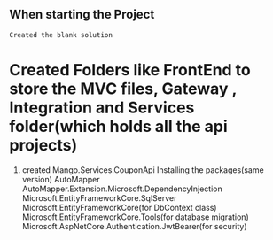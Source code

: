 ## When starting the Project 
    Created the blank solution

# Created Folders like FrontEnd to store the MVC files, Gateway , Integration and Services folder(which holds all the api projects)

1. created Mango.Services.CouponApi
    Installing the packages\(same version)
        AutoMapper
        AutoMapper.Extension.Microsoft.DependencyInjection
        Microsoft.EntityFrameworkCore.SqlServer
        Microsoft.EntityFrameworkCore(for DbContext class)
        Microsoft.EntityFrameworkCore.Tools(for database migration)
        Microsoft.AspNetCore.Authentication.JwtBearer(for security)